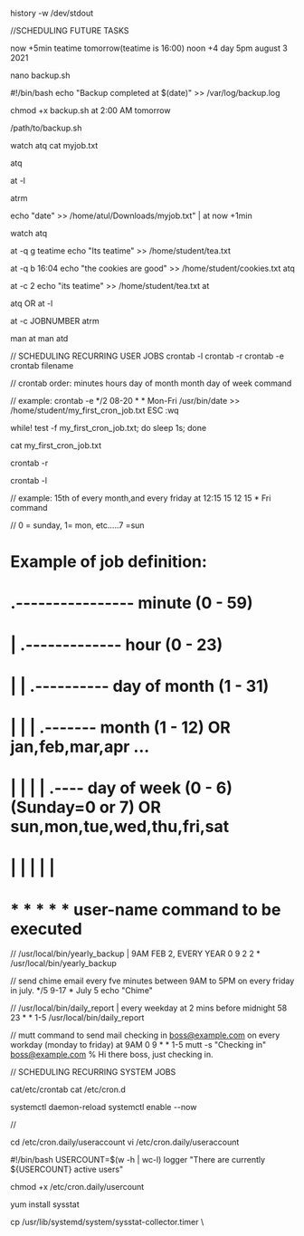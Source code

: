history -w /dev/stdout

//SCHEDULING FUTURE TASKS

now +5min
teatime tomorrow(teatime is 16:00)
noon +4 day
5pm august 3 2021

nano backup.sh

#!/bin/bash
echo "Backup completed at $(date)" >> /var/log/backup.log

chmod +x backup.sh
at 2:00 AM tomorrow

/path/to/backup.sh


watch atq
cat myjob.txt

atq

at -l

atrm

echo "date" >> /home/atul/Downloads/myjob.txt" | at now +1min

watch atq




at -q g teatime
echo "Its teatime" >> /home/student/tea.txt

at -q b 16:04
echo "the cookies are good" >> /home/student/cookies.txt
atq

at -c 2
echo "its teatime" >> /home/student/tea.txt
at


atq
OR
at -l

at -c JOBNUMBER
atrm

man at
man atd

// SCHEDULING RECURRING USER JOBS
crontab -l
crontab -r
crontab -e
crontab filename


// crontab order:
minutes
hours
day of month
month 
day of week
command

// example:
crontab -e
*/2 08-20 * * Mon-Fri /usr/bin/date >> /home/student/my_first_cron_job.txt
ESC
:wq

while! test -f my_first_cron_job.txt; do sleep 1s; done

cat my_first_cron_job.txt

crontab -r

crontab -l 
 

// example: 15th of every month,and every friday at 12:15
15 12 15 * Fri command


// 0 = sunday, 1= mon, etc.....7 =sun

# Example of job definition:
# .---------------- minute (0 - 59)
# |  .------------- hour (0 - 23)
# |  |  .---------- day of month (1 - 31)
# |  |  |  .------- month (1 - 12) OR jan,feb,mar,apr ...
# |  |  |  |  .---- day of week (0 - 6) (Sunday=0 or 7) OR sun,mon,tue,wed,thu,fri,sat
# |  |  |  |  |
# *  *  *  *  * user-name  command to be executed

// /usr/local/bin/yearly_backup | 9AM FEB 2, EVERY YEAR
0 9 2 2 * /usr/local/bin/yearly_backup

// send chime email every fve minutes between 9AM to 5PM on every friday in july.
*/5 9-17 * July 5 echo "Chime"

// /usr/local/bin/daily_report | every weekday at 2 mins before midnight
58 23 * * 1-5 /usr/local/bin/daily_report

// mutt command to send mail checking in boss@example.com on every workday (monday to friday) at 9AM
0 9 * * 1-5 mutt -s "Checking in" boss@example.com % Hi there boss, just checking in.

// SCHEDULING RECURRING SYSTEM JOBS

cat/etc/crontab
cat /etc/cron.d

systemctl daemon-reload
systemctl enable --now 

//

cd /etc/cron.daily/useraccount
vi /etc/cron.daily/useraccount

#!/bin/bash
USERCOUNT=$(w -h | wc-l)
logger "There are currently ${USERCOUNT} active users"

chmod +x /etc/cron.daily/usercount

yum install sysstat

cp /usr/lib/systemd/system/sysstat-collector.timer \
